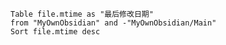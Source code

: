 ```dataview
Table file.mtime as "最后修改日期"
from "MyOwnObsidian" and -"MyOwnObsidian/Main"
Sort file.mtime desc
```









